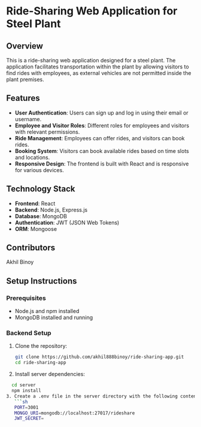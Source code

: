 # Ride-Sharing Web Application for Steel Plant

## Overview

This is a ride-sharing web application designed for a steel plant. The application facilitates transportation within the plant by allowing visitors to find rides with employees, as external vehicles are not permitted inside the plant premises.

## Features

- **User Authentication**: Users can sign up and log in using their email or username.
- **Employee and Visitor Roles**: Different roles for employees and visitors with relevant permissions.
- **Ride Management**: Employees can offer rides, and visitors can book rides.
- **Booking System**: Visitors can book available rides based on time slots and locations.
- **Responsive Design**: The frontend is built with React and is responsive for various devices.

## Technology Stack

- **Frontend**: React
- **Backend**: Node.js, Express.js
- **Database**: MongoDB
- **Authentication**: JWT (JSON Web Tokens)
- **ORM**: Mongoose

## Contributors
Akhil Binoy

## Setup Instructions

### Prerequisites

- Node.js and npm installed
- MongoDB installed and running



### Backend Setup

1. Clone the repository:

   ```sh
   git clone https://github.com/akhil888binoy/ride-sharing-app.git
   cd ride-sharing-app
2. Install server dependencies:
 ```sh
   cd server
   npm install
3. Create a .env file in the server directory with the following content:
    ```sh
    PORT=3001
    MONGO_URI=mongodb://localhost:27017/rideshare
    JWT_SECRET=




